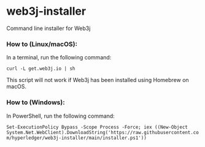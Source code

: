 # web3j-installer
Command line installer for Web3j

### How to (Linux/macOS):
In a terminal, run the following command:

`curl -L get.web3j.io | sh`

This script will not work if Web3j has been installed using Homebrew on macOS.

### How to (Windows):
In PowerShell, run the following command:

`Set-ExecutionPolicy Bypass -Scope Process -Force; iex ((New-Object System.Net.WebClient).DownloadString('https://raw.githubusercontent.com/hyperledger/web3j-installer/main/installer.ps1'))`
